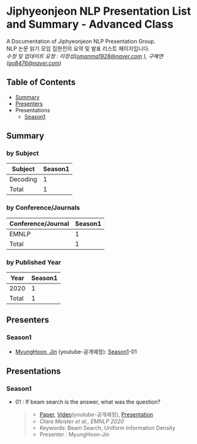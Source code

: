 # Jiphyeonjeon NLP Presentation List and Summary - Advanced Class
A Documentation of Jiphyeonjeon NLP Presentation Group.<br>
NLP 논문 읽기 모임 집현전의 요약 및 발표 리스트 페이지입니다.<br>
*수정 및 업데이트 요청 : 이정섭(omanma1928@naver.com ), 구혜연(go8476@naver.com)*

## Table of Contents
- [Summary](#Summary)
- [Presenters](#Presenters)
- Presentations<br>
  - [Season1](#Season1)

## Summary
### by Subject
| Subject | Season1 |
|---|---|
| Decoding | 1 |
| Total | 1 |

### by Conference/Journals
| Conference/Journal | Season1 |
| --- | --- |
| EMNLP | 1 |
| Total | 1 |

### by Published Year
| Year | Season1 |
| --- | --- |
| 2020 | 1 |
| Total | 1 |

## Presenters
### Season1
- [MyungHoon, Jin]() (youtube-공개예정): [Season1](#Season1)-01

## Presentations
### Season1
- 01 : If beam search is the answer, what was the question?
	> - [Paper](https://www.aclweb.org/anthology/2020.emnlp-main.170/), [Video]()(youtube-공개예정), [Presentation](https://github.com/jiphyeonjeon/nlp-review/blob/main/Advanced/presentations/Season1-01_If%20beam%20search%20is%20the%20answer%2C%20what%20was%20the%20question.pdf)
	> - *Clara Meister et al., EMNLP 2020*
	> - Keywords: Beam Search, Uniform Information Density
	> - Presenter : MyungHoon-Jin
